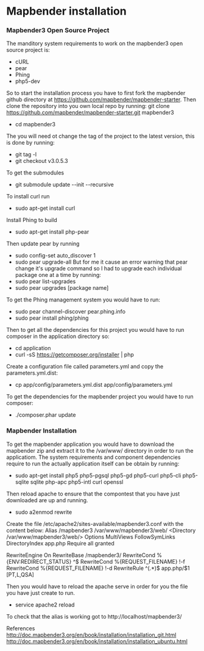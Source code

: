 # Mapbender installation 

### Mapbender3 Open Source Project

The manditory system requirements to work on the mapbender3 open source project is: 
  - cURL
  - pear
  - Phing
  - php5-dev

So to start the installation process you have to first fork the mapbender github directory at https://github.com/mapbender/mapbender-starter. Then clone the repository into you own local repo by running:
git clone https://github.com/mapbender/mapbender-starter.git mapbender3
 - cd mapbender3

The you will need ot change the tag of the project to the latest version, this is done by running: 
 - git tag -l 
 - git checkout v3.0.5.3

To get the submodules
 - git submodule update --init --recursive

To install curl run
 - sudo apt-get install curl

Install Phing to build 
 - sudo apt-get install php-pear

Then update pear by running
 - sudo config-set auto_discover 1
 - sudo pear upgrade-all 
But for me it cause an error warning that pear change it's upgrade command so I had to upgrade each
individual package one at a time by running:
 - sudo pear list-upgrades
 - sudo pear upgrades [package name]

To get the Phing management system you would have to run:
 - sudo pear channel-discover pear.phing.info
 - sudo pear install phing/phing

Then to get all the dependencies for this project you would have to run composer in the application directory so:
 - cd application 
 - curl -sS https://getcomposer.org/installer | php

Create a configuration file called parameters.yml and copy the parameters.yml.dist:
 - cp app/config/parameters.yml.dist app/config/parameters.yml

To get the dependencies for the mapbender project you would have to run composer:
 - ./composer.phar update

### Mapbender Installation 
To get the mapbender application you would have to download the mapbender zip and extract it to the /var/www/ directory in order to run the applicatiom. The system requirements and component dependencies require to run the actually application itself can be obtain by running:
 - sudo apt-get install php5 php5-pgsql php5-gd php5-curl php5-cli php5-sqlite sqlite php-apc php5-intl curl openssl

Then reload apache to ensure that the compontest that you have just downloaded are up and running.
 - sudo a2enmod rewrite

Create the file /etc/apache2/sites-available/mapbender3.conf with the content below:
Alias /mapbender3 /var/www/mapbender3/web/
<Directory /var/www/mapbender3/web/>
 Options MultiViews FollowSymLinks
 DirectoryIndex app.php
 Require all granted

 RewriteEngine On
 RewriteBase /mapbender3/
 RewriteCond %{ENV:REDIRECT_STATUS} ^$
 RewriteCond %{REQUEST_FILENAME} !-f
 RewriteCond %{REQUEST_FILENAME} !-d
 RewriteRule ^(.*)$ app.php/$1 [PT,L,QSA]
</Directory>

Then you would have to reload the apache serve in order for you the file you have just create to run.  
 - service apache2 reload

To check that the alias is working got to http://localhost/mapbender3/

References
http://doc.mapbender3.org/en/book/installation/installation_git.html
http://doc.mapbender3.org/en/book/installation/installation_ubuntu.html
